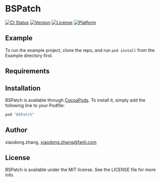 # BSPatch

[![CI Status](http://img.shields.io/travis/xiaodong.zhang/BSPatch.svg?style=flat)](https://travis-ci.org/xiaodong.zhang/BSPatch)
[![Version](https://img.shields.io/cocoapods/v/BSPatch.svg?style=flat)](http://cocoapods.org/pods/BSPatch)
[![License](https://img.shields.io/cocoapods/l/BSPatch.svg?style=flat)](http://cocoapods.org/pods/BSPatch)
[![Platform](https://img.shields.io/cocoapods/p/BSPatch.svg?style=flat)](http://cocoapods.org/pods/BSPatch)

## Example

To run the example project, clone the repo, and run `pod install` from the Example directory first.

## Requirements

## Installation

BSPatch is available through [CocoaPods](http://cocoapods.org). To install
it, simply add the following line to your Podfile:

```ruby
pod "BSPatch"
```

## Author

xiaodong.zhang, xiaodong.zhang@fanli.com

## License

BSPatch is available under the MIT license. See the LICENSE file for more info.
